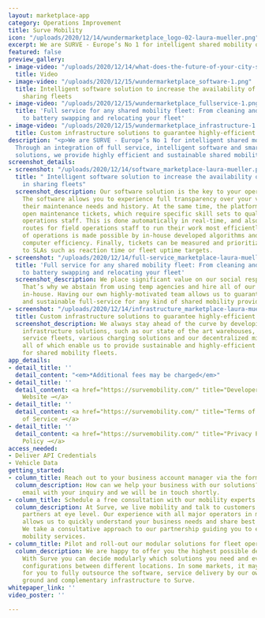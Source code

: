 ```yaml
---
layout: marketplace-app
category: Operations Improvement
title: Surve Mobility
icon: "/uploads/2020/12/14/wundermarketplace_logo-02-laura-mueller.png"
excerpt: We are SURVE - Europe’s No 1 for intelligent shared mobility operations.
featured: false
preview_gallery:
- image-video: "/uploads/2020/12/14/what-does-the-future-of-your-city-sound-like_-_-surve-mobility-_-we-set-mobility-in-motion-laura-mueller.mp4"
  title: Video
- image-video: "/uploads/2020/12/15/wundermarketplace_software-1.png"
  title: Intelligent software solution to increase the availability of vehicles in
    sharing fleets
- image-video: "/uploads/2020/12/15/wundermarketplace_fullservice-1.png"
  title: 'Full service for any shared mobility fleet: From cleaning and recharging
    to battery swapping and relocating your fleet'
- image-video: "/uploads/2020/12/15/wundermarketplace_infrastructure-1.png"
  title: Custom infrastructure solutions to guarantee highly-efficient operations
description: "<p>We are SURVE - Europe’s No 1 for intelligent shared mobility operations.
  Through an integration of full service, intelligent software and smart infrastructure
  solutions, we provide highly efficient and sustainable shared mobility operations.</p>"
screenshot_details:
- screenshot: "/uploads/2020/12/14/software_marketplace-laura-mueller.png"
  title: " Intelligent software solution to increase the availability of vehicles
    in sharing fleets"
  screenshot_description: Our software solution is the key to your operational excellence.
    The software allows you to experience full transparency over your vehicles and
    their maintenance needs and history. At the same time, the platform allocates
    open maintenance tickets, which require specific skill sets to qualified field
    operations staff. This is done automatically in real-time, and also plans optimized
    routes for field operations staff to run their work most efficiently. Optimization
    of operations is made possible by in-house developed algorithms and streamlined
    computer efficiency. Finally, tickets can be measured and prioritized according
    to SLAs such as reaction time or fleet uptime targets.
- screenshot: "/uploads/2020/12/14/full-service_marketplace-laura-mueller.png"
  title: 'Full service for any shared mobility fleet: From cleaning and recharging
    to battery swapping and relocating your fleet'
  screenshot_description: We place significant value on our social responsibility.
    That’s why we abstain from using temp agencies and hire all of our service professionals
    in-house. Having our own highly-motivated team allows us to guarantee a high-quality
    and sustainable full-service for any kind of shared mobility provider in Europe.
- screenshot: "/uploads/2020/12/14/infrastructure_marketplace-laura-mueller.png"
  title: Custom infrastructure solutions to guarantee highly-efficient operations
  screenshot_description: We always stay ahead of the curve by developing our own
    infrastructure solutions, such as our state of the art warehouses, emissions free
    service fleets, various charging solutions and our decentralized micro hubs —
    all of which enable us to provide sustainable and highly-efficient operations
    for shared mobility fleets.
app_details:
- detail_title: ''
  detail_content: "<em>*Additional fees may be charged</em>"
- detail_title: ''
  detail_content: <a href="https://survemobility.com/" title="Developer Website →">Developer
    Website →</a>
- detail_title: ''
  detail_content: <a href="https://survemobility.com/" title="Terms of Service →">Terms
    of Service →</a>
- detail_title: ''
  detail_content: <a href="https://survemobility.com/" title="Privacy Policy →">Privacy
    Policy →</a>
access_needed:
- Deliver API Credentials
- Vehicle Data
getting_started:
- column_title: Reach out to your business account manager via the form on this page
  column_description: How can we help your business with our solutions? Shoot us an
    email with your inquiry and we will be in touch shortly.
- column_title: Schedule a free consultation with our mobility experts
  column_description: At Surve, we live mobility and talk to customers or potential
    partners at eye level. Our experience with all major operators in many countries
    allows us to quickly understand your business needs and share best practices.
    We take a consultative approach to our partnership guiding you to enable sustainable
    mobility services.
- column_title: Pilot and roll-out our modular solutions for fleet operations
  column_description: We are happy to offer you the highest possible degree of flexibility.
    With Surve you can decide modularly which solutions you need and even choose different
    configurations between different locations. In some markets, it may make sense
    for you to fully outsource the software, service delivery by our own team on the
    ground and complementary infrastructure to Surve.
whitepaper_link: ''
video_poster: ''

---
```

